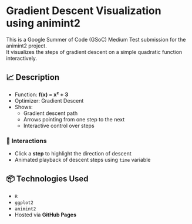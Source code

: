 # Gradient Descent Visualization using animint2

This is a Google Summer of Code (GSoC) Medium Test submission for the animint2 project.  
It visualizes the steps of gradient descent on a simple quadratic function interactively.

## 📈 Description

- Function: **f(x) = x² + 3**
- Optimizer: Gradient Descent
- Shows:
  - Gradient descent path
  - Arrows pointing from one step to the next
  - Interactive control over steps

### 🎯 Interactions
- Click a **step** to highlight the direction of descent
- Animated playback of descent steps using `time` variable

## 📦 Technologies Used
- `R`
- `ggplot2`
- `animint2`
- Hosted via **GitHub Pages**


